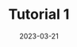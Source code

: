 ---
layout: default+toc
title: Tutorial 1
authors:
  - Jane Doe
date: 2023-03-21
tags:
  - python
  - word-embedding
summary: This tutorial will teach you how to create word embedding for cuneiform texts in python.
type: tutorial
---